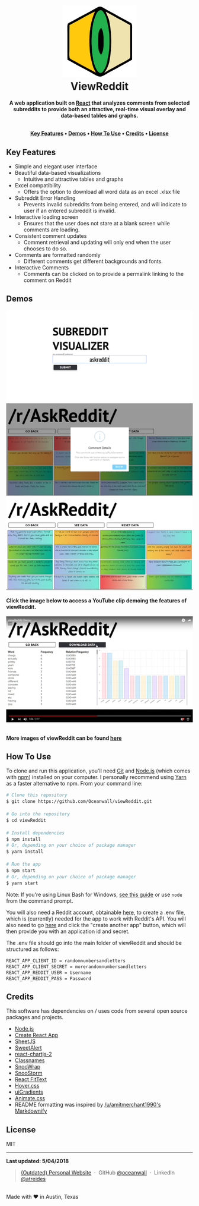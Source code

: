 
<h1 align="center">
  <br>
    <a href="">
      <img src="https://raw.githubusercontent.com/Oceanwall/viewReddit/master/images/logo.png" alt="ViewReddit" width="200">
    </a>
  <br>
  ViewReddit
  <br>
</h1>

<h4 align="center">A web application built on <a href="https://reactjs.org" target="_blank">React</a> that analyzes comments from selected subreddits to provide both an attractive, real-time visual overlay and data-based tables and graphs.

<br>
<br>

<p align="center">
  <a href="#key-features">Key Features</a> •
  <a href="#demos">Demos</a> •
  <a href="#how-to-use">How To Use</a> •
  <a href="#credits">Credits</a> •
  <a href="#license">License</a>
</p>

## Key Features

* Simple and elegant user interface
* Beautiful data-based visualizations
  - Intuitive and attractive tables and graphs
* Excel compatibility
  - Offers the option to download all word data as an excel .xlsx file
* Subreddit Error Handling
  - Prevents invalid subreddits from being entered, and will indicate to user if an entered subreddit is invalid.
* Interactive loading screen
  - Ensures that the user does not stare at a blank screen while comments are loading.
* Consistent comment updates
  - Comment retrieval and updating will only end when the user chooses to do so.
* Comments are formatted randomly
  - Different comments get different backgrounds and fonts.
* Interactive Comments
  - Comments can be clicked on to provide a permalink linking to the comment on Reddit

## Demos

![Subreddit Selector](https://raw.githubusercontent.com/Oceanwall/viewReddit/master/images/selector.png) <br>
![Comment Details](https://raw.githubusercontent.com/Oceanwall/viewReddit/master/images/detailsPage.png) <br>
![Main Comment View Page](https://raw.githubusercontent.com/Oceanwall/viewReddit/master/images/mainPage.png) <br> <br>
**Click the image below to access a YouTube clip demoing the features of viewReddit.** <br> <br>
[![viewReddit Video Demo](https://raw.githubusercontent.com/Oceanwall/viewReddit/master/images/videoDemo.png)](https://www.youtube.com/watch?v=YEYDvOTiTXo) <br> <br>

**More images of viewReddit can be found <a href="https://imgur.com/a/NBf6C2C" target="_blank">here</a>**

## How To Use

To clone and run this application, you'll need [Git](https://git-scm.com) and [Node.js](https://nodejs.org/en/download/) (which comes with [npm](http://npmjs.com)) installed on your computer. I personally recommend using [Yarn](https://yarnpkg.com/en/) as a faster alternative to npm. From your command line:

```bash
# Clone this repository
$ git clone https://github.com/Oceanwall/viewReddit.git

# Go into the repository
$ cd viewReddit

# Install dependencies
$ npm install
# Or, depending on your choice of package manager
$ yarn install

# Run the app
$ npm start
# Or, depending on your choice of package manager
$ yarn start
```

Note: If you're using Linux Bash for Windows, [see this guide](https://www.howtogeek.com/261575/how-to-run-graphical-linux-desktop-applications-from-windows-10s-bash-shell/) or use `node` from the command prompt.

You will also need a Reddit account, obtainable <a href="https://www.reddit.com/">here</a>, to create a .env file, which is (currently) needed for the app to work with Reddit's API. You will also need to go <a href="https://www.reddit.com/prefs/apps/">here</a> and click the "create another app" button, which will then provide you with an application id and secret.

The .env file should go into the main folder of viewReddit and should be structured as follows:
```
REACT_APP_CLIENT_ID = randomnumbersandletters
REACT_APP_CLIENT_SECRET = morerandomnumbersandletters
REACT_APP_REDDIT_USER = Username
REACT_APP_REDDIT_PASS = Password
```

## Credits

This software has dependencies on / uses code from several open source packages and projects.

- [Node.js](https://nodejs.org/)
- [Create React App](https://github.com/facebook/create-react-app)
- [SheetJS](https://github.com/SheetJS/js-xlsx)
- [SweetAlert](https://github.com/t4t5/sweetalert)
- [react-chartjs-2](https://github.com/jerairrest/react-chartjs-2)
- [Classnames](https://github.com/JedWatson/classnames)
- [SnooWrap](https://github.com/not-an-aardvark/snoowrap)
- [SnooStorm](https://github.com/MayorMonty/Snoostorm)
- [React FitText](http://softwarepsychonaut.com/react-fittext/)
- [Hover.css](http://ianlunn.github.io/Hover/)
- [uiGradients](https://uigradients.com/)
- [Animate.css](https://daneden.github.io/animate.css/)
- README formatting was inspired by <a href="https://github.com/amitmerchant1990/electron-markdownify/blob/master/README.md">/u/amitmerchant1990's Markdownify</a>

## License

MIT

---

**Last updated: 5/04/2018**
<br>

> [(Outdated) Personal Website](http://www.cs.utexas.edu/~mzhao/) &nbsp;&middot;&nbsp;
> GitHub [@oceanwall](https://github.com/oceanwall) &nbsp;&middot;&nbsp;
> LinkedIn [@atreides](https://www.linkedin.com/in/atreides/)
<br>
Made with ❤ in Austin, Texas
